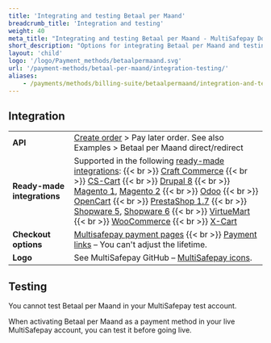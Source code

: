 ```yaml
---
title: 'Integrating and testing Betaal per Maand'
breadcrumb_title: 'Integration and testing'
weight: 40
meta_title: "Integrating and testing Betaal per Maand - MultiSafepay Docs"
short_description: "Options for integrating Betaal per Maand and testing payments"
layout: 'child'
logo: '/logo/Payment_methods/betaalpermaand.svg'
url: '/payment-methods/betaal-per-maand/integration-testing/'
aliases:
    - /payments/methods/billing-suite/betaalpermaand/integration-and-testing/
---
```

## Integration

| | |
|---|---|
| **API** | [Create order](https://docs-api.multisafepay.com/reference/createorder) > Pay later order. See also Examples > Betaal per Maand direct/redirect |
| **Ready-made integrations** | Supported in the following [ready-made integrations](/integrations/ready-made/): {{< br >}} [Craft Commerce](/craft-commerce/) {{< br >}} [CS-Cart](/cs-cart/) {{< br >}} [Drupal 8](/drupal-8-9/) {{< br >}} [Magento 1](/magento-1/), [Magento 2](/magento-2/) {{< br >}} [Odoo](/odoo/) {{< br >}} [OpenCart](/opencart/)  {{< br >}} [PrestaShop 1.7](/prestashop-1-7/) {{< br >}} [Shopware 5](/shopware-5/), [Shopware 6](/shopware-6/) {{< br >}} [VirtueMart](/virtuemart/) {{< br >}} [WooCommerce](/woo-commerce/) {{< br >}}  [X-Cart](/x-cart/)    |
| **Checkout options** | [Multisafepay payment pages](/payment-pages/) {{< br >}} [Payment links](/payment-links/about/) – You can't adjust the lifetime.  |
| **Logo** | See MultiSafepay GitHub – [MultiSafepay icons](https://github.com/MultiSafepay/MultiSafepay-icons). |


## Testing

You cannot test Betaal per Maand in your MultiSafepay test account. 

When activating Betaal per Maand as a payment method in your live MultiSafepay account, you can test it before going live.


